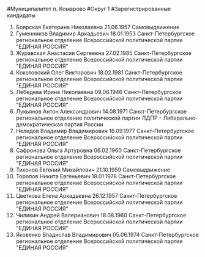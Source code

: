 #Муниципалитет
п. Комарово
#Округ
1
#Зарегистрированные кандидаты
1. Боярская Екатерина Николаевна 21.06.1957
Самовыдвижение
2. Гуменников Владимир Аркадьевич 18.01.1953
Санкт-Петербургское региональное отделение Всероссийской политической партии "ЕДИНАЯ РОССИЯ"
3. Журавская Анастасия Сергеевна 27.02.1985
Санкт-Петербургское региональное отделение Всероссийской политической партии "ЕДИНАЯ РОССИЯ"
4. Кокотовский Олег Викторович 18.02.1981
Санкт-Петербургское региональное отделение Всероссийской политической партии "ЕДИНАЯ РОССИЯ"
5. Лебедева Ирина Николаевна 09.06.1946
Санкт-Петербургское региональное отделение Всероссийской политической партии "ЕДИНАЯ РОССИЯ"
6. Лукьянов Антон Александрович 14.08.1971
Санкт-Петербургское региональное отделение политической партии ЛДПР - Либерально-демократическая партия России
7. Нелидов Владимир Владимирович 16.09.1977
Санкт-Петербургское региональное отделение Всероссийской политической партии "ЕДИНАЯ РОССИЯ"
8. Сафронова Ольга Артуровна 06.02.1960
Санкт-Петербургское региональное отделение Всероссийской политической партии "ЕДИНАЯ РОССИЯ"
9. Тихонов Евгений Михайлович 21.10.1959
Самовыдвижение
10. Торопов Никита Евгеньевич 18.01.1978
Санкт-Петербургское региональное отделение Всероссийской политической партии "ЕДИНАЯ РОССИЯ"
11. Цветкова Елена Аркадьевна 26.12.1957
Санкт-Петербургское региональное отделение Всероссийской политической партии "ЕДИНАЯ РОССИЯ"
12. Чиликин Андрей Валерианович 18.08.1960
Санкт-Петербургское региональное отделение Всероссийской политической партии "ЕДИНАЯ РОССИЯ"
13. Яковенко Владислав Владимирович 05.06.1974
Санкт-Петербургское региональное отделение Всероссийской политической партии "ЕДИНАЯ РОССИЯ"
